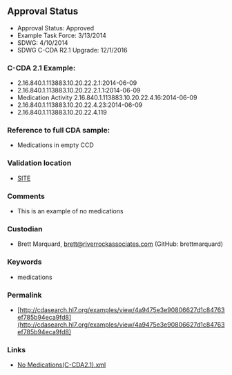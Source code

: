 ## Approval Status 
* Approval Status: Approved
* Example Task Force: 3/13/2014
* SDWG: 4/10/2014
* SDWG C-CDA R2.1 Upgrade: 12/1/2016    

### C-CDA 2.1 Example:
* 2.16.840.1.113883.10.20.22.2.1:2014-06-09
* 2.16.840.1.113883.10.20.22.2.1.1:2014-06-09
* Medication Activity 2.16.840.1.113883.10.20.22.4.16:2014-06-09
* 2.16.840.1.113883.10.20.22.4.23:2014-06-09
* 2.16.840.1.113883.10.20.22.4.119

### Reference to full CDA sample:
* Medications in empty CCD

### Validation location

* [SITE](https://site.healthit.gov/sandbox-ccda/ccda-validator)

### Comments
* This is an example of no medications

### Custodian

* Brett Marquard, brett@riverrockassociates.com (GitHub: brettmarquard)
### Keywords

* medications

### Permalink

* [http://cdasearch.hl7.org/examples/view/4a9475e3e90806627d1c84763ef785b94eca9fd8](http://cdasearch.hl7.org/examples/view/4a9475e3e90806627d1c84763ef785b94eca9fd8)

### Links

* [No Medications(C-CDA2.1).xml](https://github.com/HL7/C-CDA-Examples/tree/master/Medications/No%20Medications/No%20Medications%28C-CDA2.1%29.xml)
